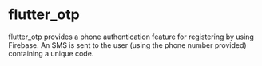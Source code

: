 # flutter_otp
flutter_otp provides a phone authentication feature for registering by using Firebase. An SMS is sent to the user (using the phone number provided) containing a unique code.
